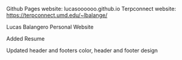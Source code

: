 Github Pages website: lucasoooooo.github.io
Terpconnect website: https://terpconnect.umd.edu/~lbalange/

Lucas Balangero Personal Website

Added Resume
  
Updated header and footers color, header and footer design
